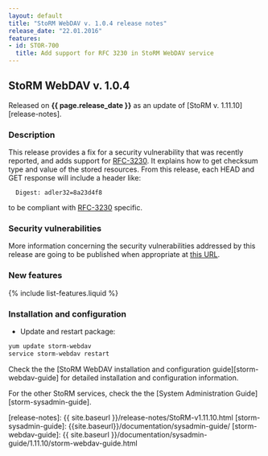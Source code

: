 ```yaml
---
layout: default
title: "StoRM WebDAV v. 1.0.4 release notes"
release_date: "22.01.2016"
features:
- id: STOR-700
  title: Add support for RFC 3230 in StoRM WebDAV service
---
```


## StoRM WebDAV v. 1.0.4

Released on **{{ page.release_date }}** as an update of [StoRM v. 1.11.10][release-notes].

### Description

This release provides a fix for a security vulnerability that was recently reported, and adds support for [RFC-3230][RFC-3230].
It explains how to get checksum type and value of the stored resources. From this release, each HEAD and GET response will include a header like:

```{html}
  Digest: adler32=8a23d4f8
```

to be compliant with [RFC-3230][RFC-3230] specific.

### Security vulnerabilities

More information concerning the security vulnerabilities addressed by this release are going to be published when appropriate at [this URL](https://wiki.egi.eu/wiki/SVG:Advisory-SVG-2015-10134).

### New features

{% include list-features.liquid %}

### Installation and configuration

- Update and restart package:

```bash
yum update storm-webdav
service storm-webdav restart
```

Check the the [StoRM WebDAV installation and configuration guide][storm-webdav-guide] for detailed installation and configuration information.

For the other StoRM services, check the the [System Administration Guide][storm-sysadmin-guide].

[Milton-site]: http://milton.io
[RFC-3230]: https://tools.ietf.org/html/rfc3230
[release-notes]: {{ site.baseurl }}/release-notes/StoRM-v1.11.10.html
[storm-sysadmin-guide]: {{site.baseurl}}/documentation/sysadmin-guide/
[storm-webdav-guide]: {{ site.baseurl }}/documentation/sysadmin-guide/1.11.10/storm-webdav-guide.html
